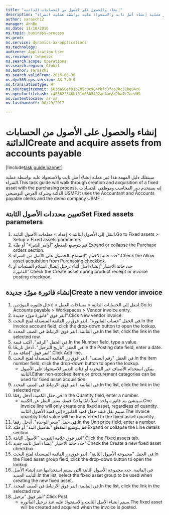 ```yaml
--- 
title: "إنشاء والحصول على الأصول من الحسابات الدائنة"
description: "سينقلك دليل المهمة هذا عبر عملية إنشاء أصل ثابت والاستحواذ عليه بواسطة عملية الشراء."
author: saraschi2
manager: AnnBe
ms.date: 11/10/2016
ms.topic: business-process
ms.prod: 
ms.service: dynamics-ax-applications
ms.technology: 
audience: Application User
ms.reviewer: twheeloc
ms.search.scope: Operations
ms.search.region: Global
ms.author: saraschi
ms.search.validFrom: 2016-06-30
ms.dyn365.ops.version: AX 7.0.0
ms.translationtype: HT
ms.sourcegitcommit: 663da58ef01b705c0c984fbfd3fce8bc31be04c6
ms.openlocfilehash: c483622346bf61d0805402ae4ae8d2ba7c7aed89
ms.contentlocale: ar-sa
ms.lasthandoff: 08/29/2017

---
```

# <a name="create-and-acquire-assets-from-accounts-payable"></a><span data-ttu-id="b98a1-103">إنشاء والحصول على الأصول من الحسابات الدائنة</span><span class="sxs-lookup"><span data-stu-id="b98a1-103">Create and acquire assets from accounts payable</span></span>

[!include[task guide banner](../../includes/task-guide-banner.md)]

<span data-ttu-id="b98a1-104">سينقلك دليل المهمة هذا عبر عملية إنشاء أصل ثابت والاستحواذ عليه بواسطة عملية الشراء.</span><span class="sxs-lookup"><span data-stu-id="b98a1-104">This task guide will walk through creation and acquisition of a fixed asset with the purchasing process.</span></span>  <span data-ttu-id="b98a1-105">إنه يستخدم دور المحاسب وموظفي الحسابات الدائنة وشركة العرض التوضيحي USMF.</span><span class="sxs-lookup"><span data-stu-id="b98a1-105">It uses the Accountant and Accounts payable clerks and the demo company USMF .</span></span>


## <a name="set-fixed-assets-parameters"></a><span data-ttu-id="b98a1-106">تعيين محددات الأصول الثابتة</span><span class="sxs-lookup"><span data-stu-id="b98a1-106">Set Fixed assets parameters</span></span>
1. <span data-ttu-id="b98a1-107">انتقل إلى الأصول الثابتة > إعداد > معلمات الأصول الثابتة.</span><span class="sxs-lookup"><span data-stu-id="b98a1-107">Go to Fixed assets > Setup > Fixed assets parameters.</span></span>
2. <span data-ttu-id="b98a1-108">قم بتوسيع المقطع "أوامر الشراء" أو طيّه.</span><span class="sxs-lookup"><span data-stu-id="b98a1-108">Expand or collapse the Purchase orders section.</span></span>
3. <span data-ttu-id="b98a1-109">حدد خانة الاختيار "السماح بالحصول على الأصل من الشراء‬".</span><span class="sxs-lookup"><span data-stu-id="b98a1-109">Check the Allow asset acquisition from Purchasing checkbox.</span></span>
4. <span data-ttu-id="b98a1-110">حدد خانة الاختيار "إنشاء أصل أثناء ترحيل إيصال استلام المنتجات أو الفاتورة‬".</span><span class="sxs-lookup"><span data-stu-id="b98a1-110">Check the Create asset during product receipt or invoice posting checkbox.</span></span>

## <a name="create-a-new-vendor-invoice"></a><span data-ttu-id="b98a1-111">إنشاء فاتورة مورّد جديدة</span><span class="sxs-lookup"><span data-stu-id="b98a1-111">Create a new vendor invoice</span></span>
1. <span data-ttu-id="b98a1-112">انتقل إلى الحسابات الدائنة > مساحات العمل > إدخال فاتورة المورّدين.</span><span class="sxs-lookup"><span data-stu-id="b98a1-112">Go to Accounts payable > Workspaces > Vendor invoice entry.</span></span>
2. <span data-ttu-id="b98a1-113">انقر فوق "فاتورة مورّد جديدة".</span><span class="sxs-lookup"><span data-stu-id="b98a1-113">Click New vendor invoice.</span></span>
3. <span data-ttu-id="b98a1-114">في الحقل "حساب الفاتورة"، انقر فوق زر القائمة المنسدلة لفتح البحث.</span><span class="sxs-lookup"><span data-stu-id="b98a1-114">In the Invoice account field, click the drop-down button to open the lookup.</span></span>
4. <span data-ttu-id="b98a1-115">في القائمة، انقر فوق الارتباط في الصف المحدد.</span><span class="sxs-lookup"><span data-stu-id="b98a1-115">In the list, click the link in the selected row.</span></span>
5. <span data-ttu-id="b98a1-116">في الحقل "الرقم"، اكتب قيمة.</span><span class="sxs-lookup"><span data-stu-id="b98a1-116">In the Number field, type a value.</span></span>
6. <span data-ttu-id="b98a1-117">في الحقل "تاريخ الترحيل"، أدخل تاريخًا.</span><span class="sxs-lookup"><span data-stu-id="b98a1-117">In the Posting date field, enter a date.</span></span>
7. <span data-ttu-id="b98a1-118">انقر فوق "إضافة بند".</span><span class="sxs-lookup"><span data-stu-id="b98a1-118">Click Add line.</span></span>
8. <span data-ttu-id="b98a1-119">في الحقل "رقم الصنف"، انقر فوق زر القائمة المنسدلة لفتح البحث.</span><span class="sxs-lookup"><span data-stu-id="b98a1-119">In the Item number field, click the drop-down button to open the lookup.</span></span>
    * <span data-ttu-id="b98a1-120">يمكن استخدام الأصناف غير المخزنة أو فئات التدبير للاستحواذ على الأصول الثابتة.</span><span class="sxs-lookup"><span data-stu-id="b98a1-120">Either non-stocked items or procurement categories can be used for fixed asset acquisition.</span></span>  
9. <span data-ttu-id="b98a1-121">في القائمة، انقر فوق الارتباط في الصف المحدد.</span><span class="sxs-lookup"><span data-stu-id="b98a1-121">In the list, click the link in the selected row.</span></span>
10. <span data-ttu-id="b98a1-122">في حقل الكمية، أدخل رقمًا.</span><span class="sxs-lookup"><span data-stu-id="b98a1-122">In the Quantity field, enter a number.</span></span>
    * <span data-ttu-id="b98a1-123">سينشئ بند فاتورة واحد أصلاً ثابتًا واحدًا فقط، بغض النظر عن الكمية.</span><span class="sxs-lookup"><span data-stu-id="b98a1-123">One invoice line will only create one fixed asset, regardless of quantity.</span></span>  <span data-ttu-id="b98a1-124">سيتم نقل قيمة حقل كمية الفاتورة إلى كمية الأصول الثابتة.</span><span class="sxs-lookup"><span data-stu-id="b98a1-124">The invoice quantity field value will be transferred to the fixed asset quantity.</span></span>  
11. <span data-ttu-id="b98a1-125">في حقل "سعر الوحدة"، أدخل رقمًا.</span><span class="sxs-lookup"><span data-stu-id="b98a1-125">In the Unit price field, enter a number.</span></span>
12. <span data-ttu-id="b98a1-126">قم بتوسيع المقطع "تفاصيل البند" أو طيّه.</span><span class="sxs-lookup"><span data-stu-id="b98a1-126">Expand or collapse the Line details section.</span></span>
13. <span data-ttu-id="b98a1-127">انقر فوق علامة التبويب "الأصول الثابتة".</span><span class="sxs-lookup"><span data-stu-id="b98a1-127">Click the Fixed assets tab.</span></span>
14. <span data-ttu-id="b98a1-128">حدد خانة الاختيار "إنشاء أصل ثابت جديد‬".</span><span class="sxs-lookup"><span data-stu-id="b98a1-128">Check the Create a new fixed asset checkbox.</span></span>
15. <span data-ttu-id="b98a1-129">في الحقل "مجموعة الأصول الثابتة‬"، انقر فوق زر القائمة المنسدلة لفتح البحث.</span><span class="sxs-lookup"><span data-stu-id="b98a1-129">In the Fixed asset group field, click the drop-down button to open the lookup.</span></span>
16. <span data-ttu-id="b98a1-130">في القائمة، حدد مجموعة الأصول الثابتة التي سيتم استخدامها عند إنشاء الأصل الثابت الجديد.</span><span class="sxs-lookup"><span data-stu-id="b98a1-130">In the list, select the fixed asset group to be used when creating the new fixed asset.</span></span>
17. <span data-ttu-id="b98a1-131">في القائمة، انقر فوق الارتباط في الصف المحدد.</span><span class="sxs-lookup"><span data-stu-id="b98a1-131">In the list, click the link in the selected row.</span></span>
18. <span data-ttu-id="b98a1-132">انقر فوق "ترحيل".</span><span class="sxs-lookup"><span data-stu-id="b98a1-132">Click Post.</span></span>
    * <span data-ttu-id="b98a1-133">سيتم إنشاء الأصل الثابت والاستحواذ عليه عند ترحيل الفاتورة.</span><span class="sxs-lookup"><span data-stu-id="b98a1-133">The fixed asset will be created and acquired when the invoice is posted.</span></span>  


